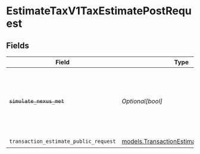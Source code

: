 # EstimateTaxV1TaxEstimatePostRequest


## Fields

| Field                                                                                                                                                                                                    | Type                                                                                                                                                                                                     | Required                                                                                                                                                                                                 | Description                                                                                                                                                                                              |
| -------------------------------------------------------------------------------------------------------------------------------------------------------------------------------------------------------- | -------------------------------------------------------------------------------------------------------------------------------------------------------------------------------------------------------- | -------------------------------------------------------------------------------------------------------------------------------------------------------------------------------------------------------- | -------------------------------------------------------------------------------------------------------------------------------------------------------------------------------------------------------- |
| ~~`simulate_nexus_met`~~                                                                                                                                                                                 | *Optional[bool]*                                                                                                                                                                                         | :heavy_minus_sign:                                                                                                                                                                                       | : warning: ** DEPRECATED **: This will be removed in a future release, please migrate away from it as soon as possible.<br/><br/>**Deprecated:** Use `simulate_active_registration` in the request body instead. |
| `transaction_estimate_public_request`                                                                                                                                                                    | [models.TransactionEstimatePublicRequest](../models/transactionestimatepublicrequest.md)                                                                                                                 | :heavy_check_mark:                                                                                                                                                                                       | N/A                                                                                                                                                                                                      |